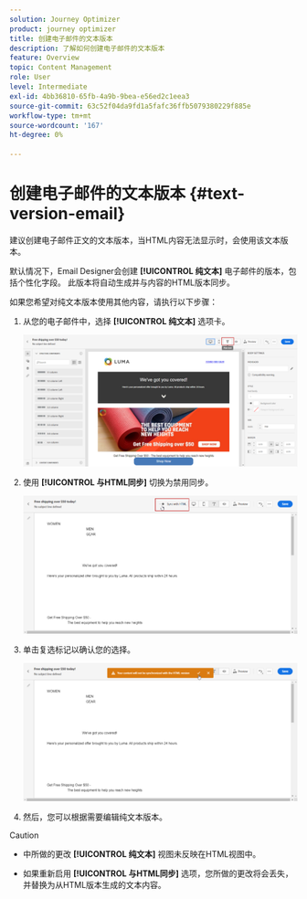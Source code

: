 ```yaml
---
solution: Journey Optimizer
product: journey optimizer
title: 创建电子邮件的文本版本
description: 了解如何创建电子邮件的文本版本
feature: Overview
topic: Content Management
role: User
level: Intermediate
exl-id: 4bb36810-65fb-4a9b-9bea-e56ed2c1eea3
source-git-commit: 63c52f04da9fd1a5fafc36ffb5079380229f885e
workflow-type: tm+mt
source-wordcount: '167'
ht-degree: 0%

---
```


# 创建电子邮件的文本版本 {#text-version-email}

建议创建电子邮件正文的文本版本，当HTML内容无法显示时，会使用该文本版本。

默认情况下，Email Designer会创建 **[!UICONTROL 纯文本]** 电子邮件的版本，包括个性化字段。 此版本将自动生成并与内容的HTML版本同步。

如果您希望对纯文本版本使用其他内容，请执行以下步骤：

1. 从您的电子邮件中，选择 **[!UICONTROL 纯文本]** 选项卡。

   ![](assets/text_version_3.png)

1. 使用 **[!UICONTROL 与HTML同步]** 切换为禁用同步。

   ![](assets/text_version_1.png)

1. 单击复选标记以确认您的选择。

   ![](assets/text_version_2.png)

1. 然后，您可以根据需要编辑纯文本版本。

>[!CAUTION]
>
>* 中所做的更改 **[!UICONTROL 纯文本]** 视图未反映在HTML视图中。
>
>* 如果重新启用 **[!UICONTROL 与HTML同步]** 选项，您所做的更改将会丢失，并替换为从HTML版本生成的文本内容。

